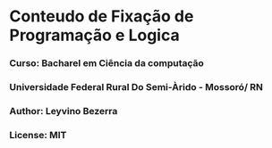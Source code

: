 # Conteudo de Fixação de Programação e Logica 
### Curso: Bacharel em Ciência da computação
### Universidade Federal Rural Do Semi-Àrido - Mossoró/ RN
### Author: Leyvino Bezerra
### License: MIT 

